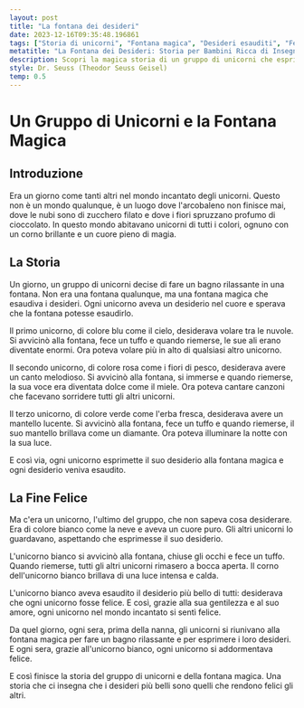 ```yaml
---
layout: post
title: "La fontana dei desideri"
date: 2023-12-16T09:35:48.196861
tags: ["Storia di unicorni", "Fontana magica", "Desideri esauditi", "Felicità condivisa"]
metatitle: "La Fontana dei Desideri: Storia per Bambini Ricca di Insegnamenti ed Emozioni"
description: Scopri la magica storia di un gruppo di unicorni che esprimono i loro desideri in una fontana incantata. Un racconto pieno di colori, magia e insegnamenti preziosi sulla felicità e l'importanza di rendere felici gli altri.
style: Dr. Seuss (Theodor Seuss Geisel)
temp: 0.5
---
```

# Un Gruppo di Unicorni e la Fontana Magica

## Introduzione

Era un giorno come tanti altri nel mondo incantato degli unicorni. Questo non è un mondo qualunque, è un luogo dove l'arcobaleno non finisce mai, dove le nubi sono di zucchero filato e dove i fiori spruzzano profumo di cioccolato. In questo mondo abitavano unicorni di tutti i colori, ognuno con un corno brillante e un cuore pieno di magia.

## La Storia

Un giorno, un gruppo di unicorni decise di fare un bagno rilassante in una fontana. Non era una fontana qualunque, ma una fontana magica che esaudiva i desideri. Ogni unicorno aveva un desiderio nel cuore e sperava che la fontana potesse esaudirlo.

Il primo unicorno, di colore blu come il cielo, desiderava volare tra le nuvole. Si avvicinò alla fontana, fece un tuffo e quando riemerse, le sue ali erano diventate enormi. Ora poteva volare più in alto di qualsiasi altro unicorno.

Il secondo unicorno, di colore rosa come i fiori di pesco, desiderava avere un canto melodioso. Si avvicinò alla fontana, si immerse e quando riemerse, la sua voce era diventata dolce come il miele. Ora poteva cantare canzoni che facevano sorridere tutti gli altri unicorni.

Il terzo unicorno, di colore verde come l'erba fresca, desiderava avere un mantello lucente. Si avvicinò alla fontana, fece un tuffo e quando riemerse, il suo mantello brillava come un diamante. Ora poteva illuminare la notte con la sua luce.

E così via, ogni unicorno esprimette il suo desiderio alla fontana magica e ogni desiderio veniva esaudito.

## La Fine Felice

Ma c'era un unicorno, l'ultimo del gruppo, che non sapeva cosa desiderare. Era di colore bianco come la neve e aveva un cuore puro. Gli altri unicorni lo guardavano, aspettando che esprimesse il suo desiderio.

L'unicorno bianco si avvicinò alla fontana, chiuse gli occhi e fece un tuffo. Quando riemerse, tutti gli altri unicorni rimasero a bocca aperta. Il corno dell'unicorno bianco brillava di una luce intensa e calda.

L'unicorno bianco aveva esaudito il desiderio più bello di tutti: desiderava che ogni unicorno fosse felice. E così, grazie alla sua gentilezza e al suo amore, ogni unicorno nel mondo incantato si sentì felice.

Da quel giorno, ogni sera, prima della nanna, gli unicorni si riunivano alla fontana magica per fare un bagno rilassante e per esprimere i loro desideri. E ogni sera, grazie all'unicorno bianco, ogni unicorno si addormentava felice.

E così finisce la storia del gruppo di unicorni e della fontana magica. Una storia che ci insegna che i desideri più belli sono quelli che rendono felici gli altri.

        